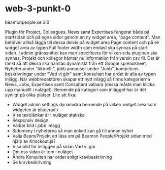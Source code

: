 # web-3-punkt-0
beamonpeople.se 3.0

Plugin för Project, Colleagues, News samt Expertises fungerar både på startsidan och på egna sidor genom en ny widget area, "page content". Man behöver alltså lägga till dessa delvis på widget area Page content och på en widget area av typen Full footer width som endast ska synnas på start sidan. I admin gränssnittet kan man specificera för vilken sida pluginen ska synnas.
Projekt och kollegor hämtar nu information från varsin csv fil. Det är tänkt så att dessa ska hämtas dynamiskt från ett Google spreadsheet.
Nyheter under "Aktuellt", jobb annonser under "Jobb", kompetens beskrivningar under "Vad vi gör" samt konsulten har ordet är alla av typen inlägg. När webbredaktören skapar ett nytt inlägg så finns kategorierna News, Jobs, Expertises samt Consultant valbara (dessa måste man klicka upp manuellt i nuläget). Beroende på kategori som inlägget har är det synligt på olika platser.
Lite att fixa:
- Widget admin settings dynamiska beroende på vilken widget area som widgeten är placerad i
- Viss text/länkar är i nuläget statiska
- Responsiv design
- Valbar bild i jobb inlägg
- Sidomeny i nyheterna så man enkelt kan gå till annan nyhet
- Välja Beam/Projekt att läsa om på Beamon People/Projekt sidan med hjälp av Knockout.js?
- Visa bild för inläggen på sidan Vad vi gör
- Om oss sidan är tom i nuläget
- Ändra Konsulten har ordet enligt kravbeskrivning
- Se kravbeskrivning

